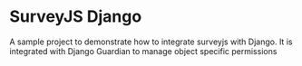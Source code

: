 # SurveyJS Django

A sample project to demonstrate how to integrate surveyjs with Django. It is integrated with Django Guardian to manage object specific permissions